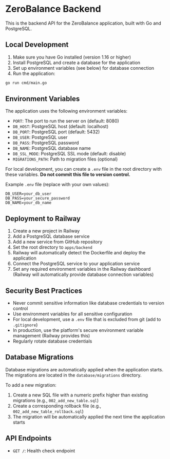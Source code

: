 # ZeroBalance Backend

This is the backend API for the ZeroBalance application, built with Go and PostgreSQL.

## Local Development

1. Make sure you have Go installed (version 1.16 or higher)
2. Install PostgreSQL and create a database for the application
3. Set up environment variables (see below) for database connection
4. Run the application:

```bash
go run cmd/main.go
```

## Environment Variables

The application uses the following environment variables:

- `PORT`: The port to run the server on (default: 8080)
- `DB_HOST`: PostgreSQL host (default: localhost)
- `DB_PORT`: PostgreSQL port (default: 5432)
- `DB_USER`: PostgreSQL user
- `DB_PASS`: PostgreSQL password
- `DB_NAME`: PostgreSQL database name
- `DB_SSL_MODE`: PostgreSQL SSL mode (default: disable)
- `MIGRATIONS_PATH`: Path to migration files (optional)

For local development, you can create a `.env` file in the root directory with these variables. **Do not commit this file to version control.**

Example `.env` file (replace with your own values):
```
DB_USER=your_db_user
DB_PASS=your_secure_password
DB_NAME=your_db_name
```

## Deployment to Railway

1. Create a new project in Railway
2. Add a PostgreSQL database service
3. Add a new service from GitHub repository
4. Set the root directory to `apps/backend`
5. Railway will automatically detect the Dockerfile and deploy the application
6. Connect the PostgreSQL service to your application service
7. Set any required environment variables in the Railway dashboard (Railway will automatically provide database connection variables)

## Security Best Practices

- Never commit sensitive information like database credentials to version control
- Use environment variables for all sensitive configuration
- For local development, use a `.env` file that is excluded from git (add to `.gitignore`)
- In production, use the platform's secure environment variable management (Railway provides this)
- Regularly rotate database credentials

## Database Migrations

Database migrations are automatically applied when the application starts. The migrations are located in the `database/migrations` directory.

To add a new migration:

1. Create a new SQL file with a numeric prefix higher than existing migrations (e.g., `002_add_new_table.sql`)
2. Create a corresponding rollback file (e.g., `002_add_new_table_rollback.sql`)
3. The migration will be automatically applied the next time the application starts

## API Endpoints

- `GET /`: Health check endpoint 